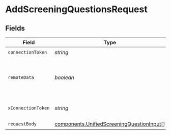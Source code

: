# AddScreeningQuestionsRequest


## Fields

| Field                                                                                                  | Type                                                                                                   | Required                                                                                               | Description                                                                                            |
| ------------------------------------------------------------------------------------------------------ | ------------------------------------------------------------------------------------------------------ | ------------------------------------------------------------------------------------------------------ | ------------------------------------------------------------------------------------------------------ |
| `connectionToken`                                                                                      | *string*                                                                                               | :heavy_check_mark:                                                                                     | N/A                                                                                                    |
| `remoteData`                                                                                           | *boolean*                                                                                              | :heavy_minus_sign:                                                                                     | Set to true to include data from the original Ats software.                                            |
| `xConnectionToken`                                                                                     | *string*                                                                                               | :heavy_check_mark:                                                                                     | The connection token                                                                                   |
| `requestBody`                                                                                          | [components.UnifiedScreeningQuestionInput](../../models/components/unifiedscreeningquestioninput.md)[] | :heavy_check_mark:                                                                                     | N/A                                                                                                    |